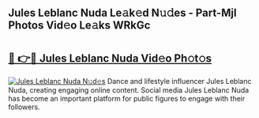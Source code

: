 ## Jules Leblanc Nuda Le𝚊k𝚎d N𝚞𝚍es - Part-Mjl Photos Vid𝚎o Le𝚊ks WRkGc

# <h2><a href="http://fbbxm0.evod.top/?m=Jules+Leblanc+Nuda">🔗 👉🔴 Jules Leblanc Nuda Vid𝚎o Ph𝚘t𝚘s</a></h2>

[![Jules Leblanc Nuda N𝚞d𝚎s](https://i.imgur.com/8V9OHl7.gif)](http://fbbxm0.evod.top/?m=Jules+Leblanc+Nuda)
Dance and lifestyle influencer Jules Leblanc Nuda, creating engaging online content. Social media Jules Leblanc Nuda has become an important platform for public figures to engage with their followers. 
